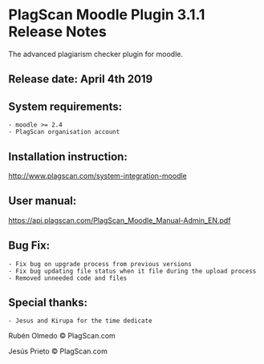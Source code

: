# PlagScan Moodle Plugin 3.1.1 Release Notes

The advanced plagiarism checker plugin for moodle.

Release date: April 4th 2019
-------------

System requirements:
--------------------

    - moodle >= 2.4
    - PlagScan organisation account

Installation instruction:
-------------------------

http://www.plagscan.com/system-integration-moodle

User manual:
------------

https://api.plagscan.com/PlagScan_Moodle_Manual-Admin_EN.pdf

Bug Fix:
--------

    - Fix bug on upgrade process from previous versions
    - Fix bug updating file status when it file during the upload process
    - Removed unneeded code and files

Special thanks:
---------------

    - Jesus and Kirupa for the time dedicate

Rubén Olmedo © PlagScan.com

Jesús Prieto © PlagScan.com